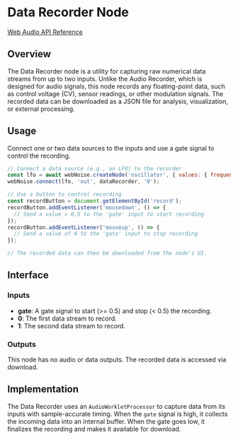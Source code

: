 # Data Recorder Node

[Web Audio API Reference](https://developer.mozilla.org/en-US/docs/Web/API/AudioWorkletNode)

## Overview

The Data Recorder node is a utility for capturing raw numerical data streams from up to two inputs. Unlike the Audio Recorder, which is designed for audio signals, this node records any floating-point data, such as control voltage (CV), sensor readings, or other modulation signals. The recorded data can be downloaded as a JSON file for analysis, visualization, or external processing.

## Usage

Connect one or two data sources to the inputs and use a gate signal to control the recording.

```javascript
// Connect a data source (e.g., an LFO) to the recorder
const lfo = await webNoise.createNode('oscillator', { values: { frequency: 1 } });
webNoise.connect(lfo, 'out', dataRecorder, '0');

// Use a button to control recording
const recordButton = document.getElementById('record');
recordButton.addEventListener('mousedown', () => {
  // Send a value > 0.5 to the 'gate' input to start recording
});
recordButton.addEventListener('mouseup', () => {
  // Send a value of 0 to the 'gate' input to stop recording
});

// The recorded data can then be downloaded from the node's UI.
```

## Interface

### Inputs

-   **gate**: A gate signal to start (>= 0.5) and stop (< 0.5) the recording.
-   **0**: The first data stream to record.
-   **1**: The second data stream to record.

### Outputs

This node has no audio or data outputs. The recorded data is accessed via download.

## Implementation

The Data Recorder uses an `AudioWorkletProcessor` to capture data from its inputs with sample-accurate timing. When the `gate` signal is high, it collects the incoming data into an internal buffer. When the gate goes low, it finalizes the recording and makes it available for download.
